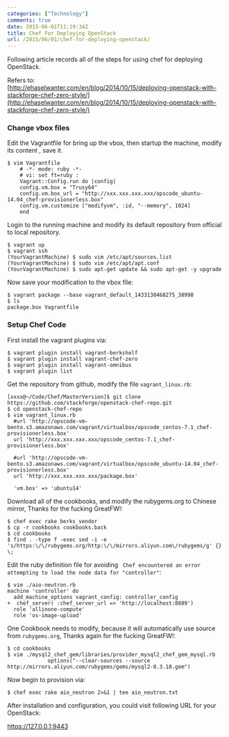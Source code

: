```yaml
---
categories: ["Technology"]
comments: true
date: 2015-06-01T11:19:34Z
title: Chef For Deploying OpenStack
url: /2015/06/01/chef-for-deploying-openstack/
---
```


Following article records all of the steps for using chef for deploying OpenStack.    

Refers to:    
[http://ehaselwanter.com/en/blog/2014/10/15/deploying-openstack-with-stackforge-chef-zero-style/](http://ehaselwanter.com/en/blog/2014/10/15/deploying-openstack-with-stackforge-chef-zero-style/)    


### Change vbox files
Edit the Vagrantfile for bring up the vbox, then startup the machine, modify its content , save it.    

```
$ vim Vagrantfile
    # -*- mode: ruby -*-
    # vi: set ft=ruby :
    Vagrant::Config.run do |config|
    config.vm.box = "Trusy64"
    config.vm.box_url = "http://xxx.xxx.xxx.xxx/opscode_ubuntu-14.04_chef-provisionerless.box"
    config.vm.customize ["modifyvm", :id, "--memory", 1024]
    end
```
Login to the running machine and modify its default repository from official to local repository.    

```
$ vagrant up
$ vagrant ssh
(YourVagrantMachine) $ sudo vim /etc/apt/sources.list
(YourVagrantMachine) $ sudo vim /etc/apt/apt.conf
(YourVagrantMachine) $ sudo apt-get update && sudo apt-get -y upgrade
```

Now save your modification to the vbox file:    

```
$ vagrant package --base vagrant_default_1433130468275_38998
$ ls
package.box Vagrantfile
```

### Setup Chef Code
First install the vagrant plugins via:    

```
$ vagrant plugin install vagrant-berkshelf
$ vagrant plugin install vagrant-chef-zero
$ vagrant plugin install vagrant-omnibus
$ vagrant plugin list
```

Get the repository from github, modify the file `vagrant_linux.rb`:    

```
[xxxx@~/Code/Chef/MasterVersion]$ git clone https://github.com/stackforge/openstack-chef-repo.git
$ cd openstack-chef-repo
$ vim vagrant_linux.rb
  #url 'http://opscode-vm-bento.s3.amazonaws.com/vagrant/virtualbox/opscode_centos-7.1_chef-provisionerless.box'
  url 'http://xxx.xxx.xxx.xxx/opscode_centos-7.1_chef-provisionerless.box'

  #url 'http://opscode-vm-bento.s3.amazonaws.com/vagrant/virtualbox/opscode_ubuntu-14.04_chef-provisionerless.box'
  url 'http://xxx.xxx.xxx.xxx/package.box'

  'vm.box' => 'ubuntu14'
```
Download all of the cookbooks, and modify the rubygems.org to Chinese mirror, Thanks for the fucking GreatFW!:    

```
$ chef exec rake berks_vendor
$ cp -r cookbooks cookbooks.back
$ cd cookbooks
$ find . -type f -exec sed -i -e 's/https:\/\/rubygems.org/http:\/\/mirrors.aliyun.com\/rubygems/g' {} \; 
```
Edit the ruby definition file for avoiding ` Chef encountered an error attempting to load the node data for "controller"`:    

```
$ vim ./aio-neutron.rb
machine 'controller' do
  add_machine_options vagrant_config: controller_config
+  chef_server( :chef_server_url => 'http://localhost:8889')
  role 'allinone-compute'
  role 'os-image-upload'

```


One Cookbook needs to modify, because it will automatically use source from `rubygems.org`, Thanks again for the fucking GreatFW!:    

```
$ cd cookbooks
$ vim ./mysql2_chef_gem/libraries/provider_mysql2_chef_gem_mysql.rb
             options("--clear-sources --source http://mirrors.aliyun.com/rubygems/gems/mysql2-0.3.18.gem") 

```


Now begin to provision via:    

```
$ chef exec rake aio_neutron 2>&1 | tee aio_neutron.txt
```

After installation and configuration, you could visit following URL for your OpenStack:     

https://127.0.0.1:9443
